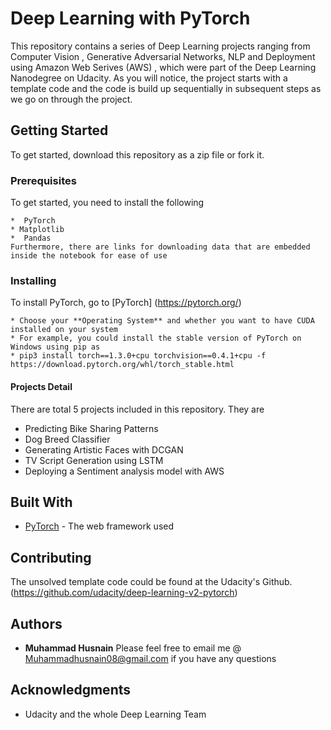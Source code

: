 # Deep Learning with PyTorch

This repository contains a series of Deep Learning projects ranging from Computer Vision , Generative Adversarial Networks, NLP and Deployment using Amazon Web Serives (AWS) , which were part of the Deep Learning Nanodegree on Udacity. As you will notice, the project starts with a template code and the code is build up sequentially in subsequent steps as we go on through the project.
## Getting Started

To get started, download this repository as a zip file or fork it.
### Prerequisites

To get started, you need to install the following

```
*  PyTorch
* Matplotlib
*  Pandas
Furthermore, there are links for downloading data that are embedded inside the notebook for ease of use 
```

### Installing

To install PyTorch, go to [PyTorch] (https://pytorch.org/)
```
* Choose your **Operating System** and whether you want to have CUDA installed on your system
* For example, you could install the stable version of PyTorch on Windows using pip as
* pip3 install torch==1.3.0+cpu torchvision==0.4.1+cpu -f https://download.pytorch.org/whl/torch_stable.html
```

#### Projects Detail
There are total 5 projects included in this repository. They are

* Predicting Bike Sharing Patterns
* Dog Breed Classifier
* Generating Artistic Faces with DCGAN
* TV Script Generation using LSTM
* Deploying a Sentiment analysis model with AWS

## Built With

* [PyTorch](https://pytorch.org/) - The web framework used

## Contributing

The unsolved template code could be found at the Udacity's Github. (https://github.com/udacity/deep-learning-v2-pytorch) 

## Authors

* **Muhammad Husnain** 
Please feel free to email me @ Muhammadhusnain08@gmail.com if you have any questions



## Acknowledgments

* Udacity and the whole Deep Learning Team
